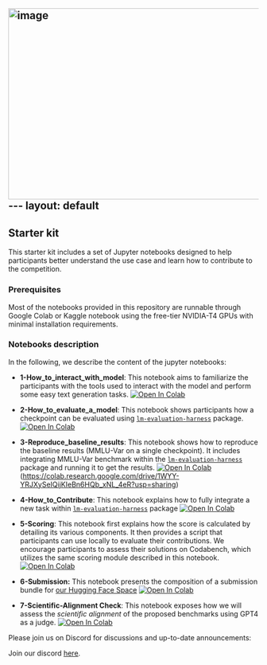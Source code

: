 <img width="1280" height="384" alt="image" src="https://github.com/user-attachments/assets/ef6d00c4-1ffc-482e-a14d-40ef12b6a3e3" />---
layout: default
---

## Starter kit

This starter kit includes a set of Jupyter notebooks designed to help participants better understand the use case and learn how to contribute to the competition. 

### Prerequisites

Most of the notebooks provided in this repository are runnable through Google Colab or Kaggle notebook using the free-tier NVIDIA-T4 GPUs with minimal installation requirements. 

### Notebooks description

In the following, we describe the content of the jupyter notebooks: 

<!-- - **0-Basic_Competition_Information**: This notebook contains general information regarding the competition organization, phases, deadlines and terms. The content is the same as the one shared in the competition Codabench page. [![Open In Colab](https://colab.research.google.com/assets/colab-badge.svg)](TODO)  -->

- **1-How_to_interact_with_model**: This notebook aims to familiarize the participants with the tools used to interact with the model and perform some easy text generation tasks. [![Open In Colab](https://colab.research.google.com/assets/colab-badge.svg)](https://colab.research.google.com/drive/1pmRaGgVulB391Jb26ixI8g9guBgFP836?usp=sharing)

- **2-How_to_evaluate_a_model**: This notebook shows participants how a checkpoint can be evaluated using [`lm-evaluation-harness`](https://github.com/EleutherAI/lm-evaluation-harness) package. [![Open In Colab](https://colab.research.google.com/assets/colab-badge.svg)](https://colab.research.google.com/drive/11WLb8Wqh4ASQ-Qejs8HTFLZagVFaK01z?usp=sharing)

- **3-Reproduce_baseline_results**: This notebook shows how to reproduce the baseline results (MMLU-Var on a single checkpoint). It includes integrating MMLU-Var benchmark within the [`lm-evaluation-harness`](https://github.com/EleutherAI/lm-evaluation-harness) package and running it to get the results. [![Open In Colab](https://colab.research.google.com/assets/colab-badge.svg)](https://colab.research.google.com/drive/1pMyQUEOi0Ng1Fm1RBhbQUOBPtE9iJGGV?usp=drive_link)(https://colab.research.google.com/drive/1WYY-YRJXySeIQijKIeBn6HQb_xNL_4eR?usp=sharing)

- **4-How_to_Contribute**: This notebook explains how to fully integrate a new task within [`lm-evaluation-harness`](https://github.com/EleutherAI/lm-evaluation-harness) package [![Open In Colab](https://colab.research.google.com/assets/colab-badge.svg)](https://colab.research.google.com/drive/1gnkTry6OOuuPlDWm6cMinrzm58LMMxkV?usp=sharing)

- **5-Scoring**: This notebook first explains how the score is calculated by detailing its various components. It then provides a script that participants can use locally to evaluate their contributions. We encourage participants to assess their solutions on Codabench, which utilizes the same scoring module described in this notebook. [![Open In Colab](https://colab.research.google.com/assets/colab-badge.svg)](https://colab.research.google.com/drive/1sH0Pe-HS2zJyFt0yxec7dyMk0KY2ZRlz?usp=sharing)

- **6-Submission:** This notebook presents the composition of a submission bundle for [our Hugging Face Space](https://huggingface.co/spaces/e2lmc-competition/submission) [![Open In Colab](https://colab.research.google.com/assets/colab-badge.svg)](https://colab.research.google.com/drive/1fY-hkS13sf5FAJuwW2AhnLsPPV_SeX8q?usp=sharing) 

- **7-Scientific-Alignment Check**: This notebook exposes how we will assess the *scientific alignment* of the proposed benchmarks using GPT4 as a judge. [![Open In Colab](https://colab.research.google.com/assets/colab-badge.svg)](https://colab.research.google.com/drive/127EYY-edGPwivnZwkDiSXyneFdj9AObO?usp=sharing) 

Please join us on Discord for discussions and up-to-date announcements:
<br>

Join our discord <a href="https://discord.gg/XhafZ5qU">here</a>.
